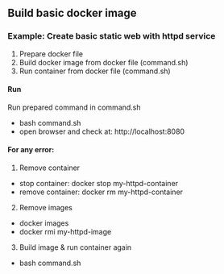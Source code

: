 ## Build basic docker image

### Example: Create basic static web with httpd service

1. Prepare docker file
2. Build docker image from docker file (command.sh)
3. Run container from docker file (command.sh)

#### Run

Run prepared command in command.sh

- bash command.sh
- open browser and check at: http://localhost:8080

#### For any error:

1. Remove container

- stop container: docker stop my-httpd-container
- remove container: docker rm my-httpd-container

2. Remove images

- docker images
- docker rmi my-httpd-image

3. Build image & run container again

- bash command.sh
